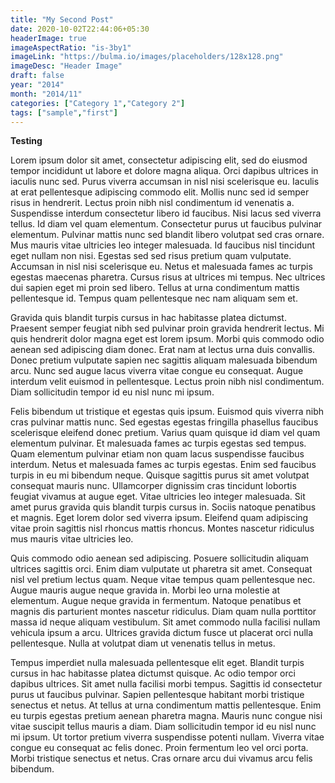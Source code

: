 ```yaml
---
title: "My Second Post"
date: 2020-10-02T22:44:06+05:30
headerImage: true
imageAspectRatio: "is-3by1"
imageLink: "https://bulma.io/images/placeholders/128x128.png"
imageDesc: "Header Image"
draft: false
year: "2014"
month: "2014/11"
categories: ["Category 1","Category 2"]
tags: ["sample","first"]
---
```

**Testing**

Lorem ipsum dolor sit amet, consectetur adipiscing elit, sed do eiusmod tempor incididunt ut labore et dolore magna aliqua. Orci dapibus ultrices in iaculis nunc sed. Purus viverra accumsan in nisl nisi scelerisque eu. Iaculis at erat pellentesque adipiscing commodo elit. Mollis nunc sed id semper risus in hendrerit. Lectus proin nibh nisl condimentum id venenatis a. Suspendisse interdum consectetur libero id faucibus. Nisi lacus sed viverra tellus. Id diam vel quam elementum. Consectetur purus ut faucibus pulvinar elementum. Pulvinar mattis nunc sed blandit libero volutpat sed cras ornare. Mus mauris vitae ultricies leo integer malesuada. Id faucibus nisl tincidunt eget nullam non nisi. Egestas sed sed risus pretium quam vulputate. Accumsan in nisl nisi scelerisque eu. Netus et malesuada fames ac turpis egestas maecenas pharetra. Cursus risus at ultrices mi tempus. Nec ultrices dui sapien eget mi proin sed libero. Tellus at urna condimentum mattis pellentesque id. Tempus quam pellentesque nec nam aliquam sem et.

Gravida quis blandit turpis cursus in hac habitasse platea dictumst. Praesent semper feugiat nibh sed pulvinar proin gravida hendrerit lectus. Mi quis hendrerit dolor magna eget est lorem ipsum. Morbi quis commodo odio aenean sed adipiscing diam donec. Erat nam at lectus urna duis convallis. Donec pretium vulputate sapien nec sagittis aliquam malesuada bibendum arcu. Nunc sed augue lacus viverra vitae congue eu consequat. Augue interdum velit euismod in pellentesque. Lectus proin nibh nisl condimentum. Diam sollicitudin tempor id eu nisl nunc mi ipsum.

Felis bibendum ut tristique et egestas quis ipsum. Euismod quis viverra nibh cras pulvinar mattis nunc. Sed egestas egestas fringilla phasellus faucibus scelerisque eleifend donec pretium. Varius quam quisque id diam vel quam elementum pulvinar. Et malesuada fames ac turpis egestas sed tempus. Quam elementum pulvinar etiam non quam lacus suspendisse faucibus interdum. Netus et malesuada fames ac turpis egestas. Enim sed faucibus turpis in eu mi bibendum neque. Quisque sagittis purus sit amet volutpat consequat mauris nunc. Ullamcorper dignissim cras tincidunt lobortis feugiat vivamus at augue eget. Vitae ultricies leo integer malesuada. Sit amet purus gravida quis blandit turpis cursus in. Sociis natoque penatibus et magnis. Eget lorem dolor sed viverra ipsum. Eleifend quam adipiscing vitae proin sagittis nisl rhoncus mattis rhoncus. Montes nascetur ridiculus mus mauris vitae ultricies leo.

Quis commodo odio aenean sed adipiscing. Posuere sollicitudin aliquam ultrices sagittis orci. Enim diam vulputate ut pharetra sit amet. Consequat nisl vel pretium lectus quam. Neque vitae tempus quam pellentesque nec. Augue mauris augue neque gravida in. Morbi leo urna molestie at elementum. Augue neque gravida in fermentum. Natoque penatibus et magnis dis parturient montes nascetur ridiculus. Diam quam nulla porttitor massa id neque aliquam vestibulum. Sit amet commodo nulla facilisi nullam vehicula ipsum a arcu. Ultrices gravida dictum fusce ut placerat orci nulla pellentesque. Nulla at volutpat diam ut venenatis tellus in metus.

Tempus imperdiet nulla malesuada pellentesque elit eget. Blandit turpis cursus in hac habitasse platea dictumst quisque. Ac odio tempor orci dapibus ultrices. Sit amet nulla facilisi morbi tempus. Sagittis id consectetur purus ut faucibus pulvinar. Sapien pellentesque habitant morbi tristique senectus et netus. At tellus at urna condimentum mattis pellentesque. Enim eu turpis egestas pretium aenean pharetra magna. Mauris nunc congue nisi vitae suscipit tellus mauris a diam. Diam sollicitudin tempor id eu nisl nunc mi ipsum. Ut tortor pretium viverra suspendisse potenti nullam. Viverra vitae congue eu consequat ac felis donec. Proin fermentum leo vel orci porta. Morbi tristique senectus et netus. Cras ornare arcu dui vivamus arcu felis bibendum.
